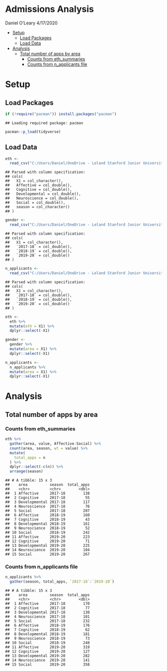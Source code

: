 Admissions Analysis
================
Daniel O’Leary
4/17/2020

  - [Setup](#setup)
      - [Load Packages](#load-packages)
      - [Load Data](#load-data)
  - [Analysis](#analysis)
      - [Total number of apps by area](#total-number-of-apps-by-area)
          - [Counts from eth\_summaries](#counts-from-eth_summaries)
          - [Counts from n\_applicants
            file](#counts-from-n_applicants-file)

# Setup

## Load Packages

``` r
if (!require("pacman")) install.packages("pacman")
```

    ## Loading required package: pacman

``` r
pacman::p_load(tidyverse)
```

## Load Data

``` r
eth <- 
  read_csv("C:/Users/Daniel/OneDrive - Leland Stanford Junior University/dc/applicant_analysis/applicant_analysis/results/eth_summaries.csv") 
```

    ## Parsed with column specification:
    ## cols(
    ##   X1 = col_character(),
    ##   Affective = col_double(),
    ##   Cognitive = col_double(),
    ##   Developmental = col_double(),
    ##   Neuroscience = col_double(),
    ##   Social = col_double(),
    ##   season = col_character()
    ## )

``` r
gender <- 
  read_csv("C:/Users/Daniel/OneDrive - Leland Stanford Junior University/dc/applicant_analysis/applicant_analysis/results/gender.csv") 
```

    ## Parsed with column specification:
    ## cols(
    ##   X1 = col_character(),
    ##   `2017-18` = col_double(),
    ##   `2018-19` = col_double(),
    ##   `2019-20` = col_double()
    ## )

``` r
n_applicants <- 
  read_csv("C:/Users/Daniel/OneDrive - Leland Stanford Junior University/dc/applicant_analysis/applicant_analysis/results/n_applicants.csv") 
```

    ## Parsed with column specification:
    ## cols(
    ##   X1 = col_character(),
    ##   `2017-18` = col_double(),
    ##   `2018-19` = col_double(),
    ##   `2019-20` = col_double()
    ## )

``` r
eth <-
  eth %>% 
  mutate(eth = X1) %>% 
  dplyr::select(-X1)

gender <-
  gender %>% 
  mutate(area = X1) %>% 
  dplyr::select(-X1)

n_applicants <-
  n_applicants %>% 
  mutate(area = X1) %>% 
  dplyr::select(-X1)
```

# Analysis

## Total number of apps by area

### Counts from eth\_summaries

``` r
eth %>% 
  gather(area, value, Affective:Social) %>% 
  count(area, season, wt = value) %>% 
  mutate(
    total_apps = n
  ) %>% 
  dplyr::select(-c(n)) %>% 
  arrange(season)
```

    ## # A tibble: 15 x 3
    ##    area          season  total_apps
    ##    <chr>         <chr>        <dbl>
    ##  1 Affective     2017-18        138
    ##  2 Cognitive     2017-18         55
    ##  3 Developmental 2017-18        117
    ##  4 Neuroscience  2017-18         76
    ##  5 Social        2017-18        207
    ##  6 Affective     2018-19        160
    ##  7 Cognitive     2018-19         43
    ##  8 Developmental 2018-19        161
    ##  9 Neuroscience  2018-19         52
    ## 10 Social        2018-19        242
    ## 11 Affective     2019-20        223
    ## 12 Cognitive     2019-20         71
    ## 13 Developmental 2019-20        225
    ## 14 Neuroscience  2019-20        104
    ## 15 Social        2019-20        267

### Counts from n\_applicants file

``` r
n_applicants %>% 
  gather(season, total_apps, `2017-18`:`2019-20`)
```

    ## # A tibble: 15 x 3
    ##    area          season  total_apps
    ##    <chr>         <chr>        <dbl>
    ##  1 Affective     2017-18        170
    ##  2 Cognitive     2017-18         77
    ##  3 Developmental 2017-18        130
    ##  4 Neuroscience  2017-18        101
    ##  5 Social        2017-18        232
    ##  6 Affective     2018-19        176
    ##  7 Cognitive     2018-19         62
    ##  8 Developmental 2018-19        181
    ##  9 Neuroscience  2018-19         73
    ## 10 Social        2018-19        248
    ## 11 Affective     2019-20        319
    ## 12 Cognitive     2019-20        127
    ## 13 Developmental 2019-20        282
    ## 14 Neuroscience  2019-20        141
    ## 15 Social        2019-20        358
